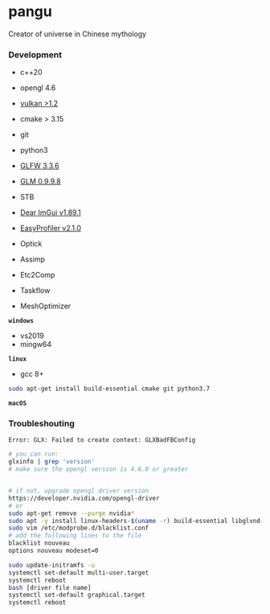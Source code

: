 # pangu
Creator of universe in Chinese mythology


### Development
- c++20
- opengl 4.6
- [vulkan >1.2](https://www.lunarg.com/vulkan-sdk/)
- cmake > 3.15
- git
- python3

- [GLFW 3.3.6](https://github.com/glfw/glfw)
- [GLM 0.9.9.8](https://github.com/g-truc/glm)
- STB
- [Dear ImGui v1.89.1](https://github.com/ocornut/imgui)
- [EasyProfiler v2.1.0](https://github.com/yse/easy_profiler)
- Optick
- Assimp
- Etc2Comp
- Taskflow
- MeshOptimizer


**`windows`**
- vs2019
- mingw64

**`linux`**
- gcc 8+

```sh
sudo apt-get install build-essential cmake git python3.7
```


**`macOS`**



### Troubleshouting
`Error: GLX: Failed to create context: GLXBadFBConfig`
```sh
# you can run:
glxinfo | grep 'version'
# make sure the opengl version is 4.6.0 or greater


# if not, upgrade opengl driver version
https://developer.nvidia.com/opengl-driver
# or
sudo apt-get remove --purge nvidia*
sudo apt -y install linux-headers-$(uname -r) build-essential libglvnd-dev pkg-config
sudo vim /etc/modprobe.d/blacklist.conf
# add the following lines to the file
blacklist nouveau
options nouveau modeset=0

sudo update-initramfs -u
systemctl set-default multi-user.target
systemctl reboot
bash [driver file name]
systemctl set-default graphical.target
systemctl reboot
```
